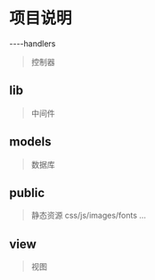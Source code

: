 # 项目说明

----handlers
> 控制器
## lib
> 中间件
##  models
> 数据库
## public
> 静态资源 css/js/images/fonts ...
## view
> 视图
